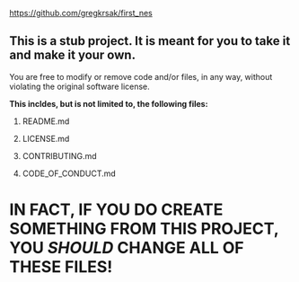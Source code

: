 https://github.com/gregkrsak/first_nes


This is a stub project. It is meant for you to take it and make it your own.
----------------------------------------------------------------------------


You are free to modify or remove code and/or files, in any way, without violating the original software license.


**This incldes, but is not limited to, the following files:**


1. README.md

2. LICENSE.md

3. CONTRIBUTING.md

4. CODE_OF_CONDUCT.md


IN FACT, IF YOU DO CREATE SOMETHING FROM THIS PROJECT, YOU *SHOULD* CHANGE ALL OF THESE FILES!
==============================================================================================
